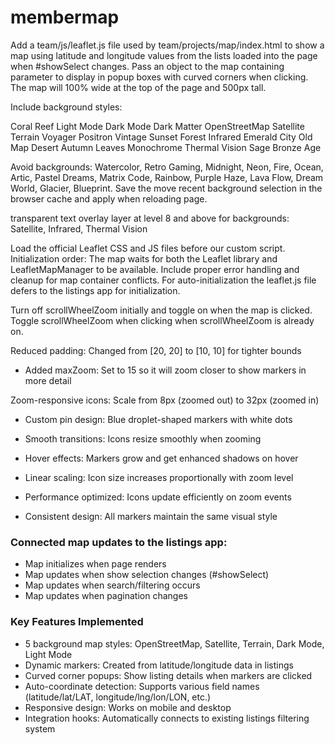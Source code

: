 # membermap

Add a team/js/leaflet.js file used by team/projects/map/index.html to show a map using latitude and longitude values from the lists loaded into the page when #showSelect changes. Pass an object to the map containing parameter to display in popup boxes with curved corners when clicking. The map will 100% wide at the top of the page and 500px tall. 

Include background styles:

Coral Reef
Light Mode
Dark Mode
Dark Matter
OpenStreetMap
Satellite
Terrain
Voyager
Positron
Vintage
Sunset
Forest
Infrared
Emerald City
Old Map
Desert
Autumn Leaves
Monochrome
Thermal Vision
Sage
Bronze Age

Avoid backgrounds: Watercolor, Retro Gaming, Midnight, Neon, Fire, Ocean, Artic, Pastel Dreams, Matrix Code, Rainbow, Purple Haze, Lava Flow, Dream World, Glacier, Blueprint. Save the move recent background selection in the browser cache and apply when reloading page.

transparent text overlay layer at level 8 and above for backgrounds: Satellite, Infrared, Thermal Vision

Load the official Leaflet CSS and JS files before our custom script. Initialization order: The map waits for both the Leaflet library and LeafletMapManager to be available. Include proper error handling and cleanup for map container conflicts. For auto-initialization the leaflet.js file defers to the listings app for initialization.

Turn off scrollWheelZoom initially and toggle on when the map is clicked. Toggle scrollWheelZoom when clicking when scrollWheelZoom is already on.

Reduced padding: Changed from [20, 20] to [10, 10] for tighter bounds
  - Added maxZoom: Set to 15 so it will zoom closer to show markers in more
   detail

Zoom-responsive icons: Scale from 8px (zoomed out) to 32px (zoomed in)
  - Custom pin design: Blue droplet-shaped markers with white dots
  - Smooth transitions: Icons resize smoothly when zooming
  - Hover effects: Markers grow and get enhanced shadows on hover

  - Linear scaling: Icon size increases proportionally with zoom level
  - Performance optimized: Icons update efficiently on zoom events
  - Consistent design: All markers maintain the same visual style




### Connected map updates to the listings app:

- Map initializes when page renders
- Map updates when show selection changes (#showSelect)
- Map updates when search/filtering occurs
- Map updates when pagination changes

### Key Features Implemented

- 5 background map styles: OpenStreetMap, Satellite, Terrain, Dark Mode, Light Mode
- Dynamic markers: Created from latitude/longitude data in listings
- Curved corner popups: Show listing details when markers are clicked
- Auto-coordinate detection: Supports various field names (latitude/lat/LAT, longitude/lng/lon/LON, etc.)
- Responsive design: Works on mobile and desktop
- Integration hooks: Automatically connects to existing listings filtering system
